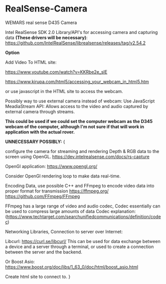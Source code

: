 # RealSense-Camera
WEMARS real sense D435 Camera


Intel RealSense SDK 2.0 Library/API's for accessing camera and capturing data **(These drivers will be necessary)**:
https://github.com/IntelRealSense/librealsense/releases/tag/v2.54.2


**Option**

Add Video To HTML site:

https://www.youtube.com/watch?v=KKRbe2e_sIE

https://www.kirupa.com/html5/accessing_your_webcam_in_html5.htm

or use javascript in the HTML site to access the webcam. 

Possibly way to use external camera instead of webcam:
Use JavaScript MeadiaStream API: Allows access to the video and audio captured by external camera through streams. 

**This could be used if we could set the computer webcam as the D345 webcam of the computer, although I'm not sure if
that will work in application with the actual rover.**





**UNNECESSARY POSSIBLY:** {

configure the camera for streaming and rendering Depth & RGB data to the screen using OpenGL. 
https://dev.intelrealsense.com/docs/rs-capture

OpenGl application:
https://www.opengl.org/

Consider OpenGl rendering loop to make data real-time. 

Encoding Data, use possible C++ and FFmpeg to encode video data into proper format for transmission
https://ffmpeg.org/
https://github.com/FFmpeg/FFmpeg

FFmpeg has a large range of video and audio codec, Codec essentially can be used to compress large amounts of data
Codec explanation:
(https://www.techtarget.com/searchunifiedcommunications/definition/codec)


Networking Libraries, Connection to server over Internet:

Libcurl: https://curl.se/libcurl/
This can be used for data exchange between a device and a server through a terminal, or used to create a connection between the server and the backend.

Or Boost Asio:
https://www.boost.org/doc/libs/1_63_0/doc/html/boost_asio.html

Create html site to connect to. }







